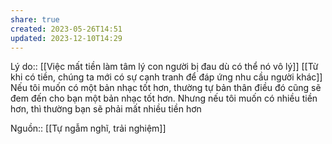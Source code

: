 ```yaml
---
share: true
created: 2023-05-26T14:51
updated: 2023-12-10T14:29
---
```

Lý do:: [[Việc mất tiền làm tâm lý con người bị đau dù có thể nó vô lý]]
[[Từ khi có tiền, chúng ta mới có sự cạnh tranh để đáp ứng nhu cầu người khác]]
Nếu tôi muốn có một bản nhạc tốt hơn, thường tự bản thân điều đó cũng sẽ đem đến cho bạn một bản nhạc tốt hơn. Nhưng nếu tôi muốn có nhiều tiền hơn, thì thường bạn sẽ phải mất nhiều tiền hơn

Nguồn:: [[Tự ngẫm nghĩ, trải nghiệm]]